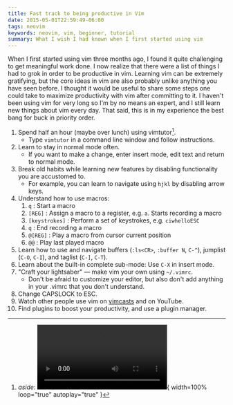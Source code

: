 ```yaml
---
title: Fast track to being productive in Vim
date: 2015-05-01T22:59:49-06:00
tags: neovim
keywords: neovim, vim, beginner, tutorial
summary: What I wish I had known when I first started using vim
---
```


When I first started using vim three months ago, I found it quite challenging to get meaningful work done.
I now realize that there were a list of things I had to grok in order to be productive in vim.
Learning vim can be extremely gratifying, but the core ideas in vim are also probably unlike anything you have seen before.
I thought it would be useful to share some steps one could take to maximize productivity with vim after committing to it.
I haven't been using vim for very long so I'm by no means an expert, and I still learn new things about vim every day.
That said, this is in my experience the best bang for buck in priority order.

1. Spend half an hour (maybe over lunch) using vimtutor[^vimtutor].
   - Type `vimtutor` in a command line window and follow instructions.
1. Learn to stay in normal mode often.
   - If you want to make a change, enter insert mode, edit text and return to normal mode.
1. Break old habits while learning new features by disabling functionality you are accustomed to.
   - For example, you can learn to navigate using `hjkl` by disabling arrow keys.
1. Understand how to use macros:
   1. `q` : Start a macro
   1. `[REG]` : Assign a macro to a register, e.g. `a`. Starts recording a macro
   1. `[keystrokes]` : Perform a set of keystrokes, e.g. `ciwhelloESC`
   1. `q` : End recording a macro
   1. `@[REG]` : Play a macro from cursor current position
   1. `@@` : Play last played macro
1. Learn how to use and navigate buffers (`:ls<CR>`, `:buffer N`, `C-^`), jumplist (`C-O`, `C-I`), and taglist (`C-]`, `C-T`).
1. Learn about the built-in complete sub-mode: Use `C-X` in insert mode.
1. "Craft your lightsaber" — make vim your own using `~/.vimrc`.
   - Don't be afraid to customize your editor, but also don't add anything in your .vimrc
     that you don't understand.
1. Change CAPSLOCK to ESC.
1. Watch other people use vim on [vimcasts](https://vimcasts.org) and on YouTube.
1. Find plugins to boost your productivity, and use a plugin manager.

[^vimtutor]: _aside_: ![vimtutor](./videos/vimtutor.webm){ width=100% loop="true" autoplay="true" }
